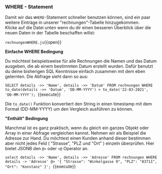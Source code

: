 ### WHERE - Statement

Damit wir das `WHERE`-Statement schneller benutzen können, sind ein paar weitere Einträge in unserer "rechnungen"-Tabelle hinzugekommen.  
Klicke auf die Datei unten wenn du dir einen besseren Überblick über die neuen Daten in der Tabelle beschaffen willst:

`rechnungenWHERE.js`{{open}} 

__Einfache WHERE Bedingung__

Du möchtest beispielsweise für alle Rechnungen die Namen und das Datum ausgeben, die ab einem bestimmten Datum erstellt wurden.
Dafür benutzt du deine bisherigen SQL Kenntnisse einfach zusammen mit dem eben gelernten.
Die Abfrage sieht dann so aus:

`SELECT details ->> 'Name', details ->> 'Datum' FROM rechnungen WHERE to_date(details ->> 'Datum', 'DD-MM-YYYY') > to_date('22-03-2021', 'DD-MM-YYYY');
`{{execute}}

Die `to_date()` Funktion konvertiert den String in einen timestamp mit dem Format (DD-MM-YYYY) um den Vergleich ausführen zu können.

__"Enthält" Bedingung__

Manchmal ist es ganz praktisch, wenn du gleich ein ganzes Objekt oder Array in einer Abfrage vergleichen kannst. 
Nehmen wir als Beispiel die Adresse zur Hand. Du möchtest einen Kunden anhand dieser bestimmen aber nicht 
jedes Feld ( "Strasse", "PLZ und "Ort" ) einzeln überprüfen. Hier bietet JSONB den `@>` oder `<@` Operator an.

`select details ->> 'Name', details ->> 'Adresse' FROM rechnungen WHERE details -> 'Adresse' @> '{ "Strasse": "Winkelgasse 9", "PLZ": "83711", "Ort": "Konstanz" }';
`{{execute}}
